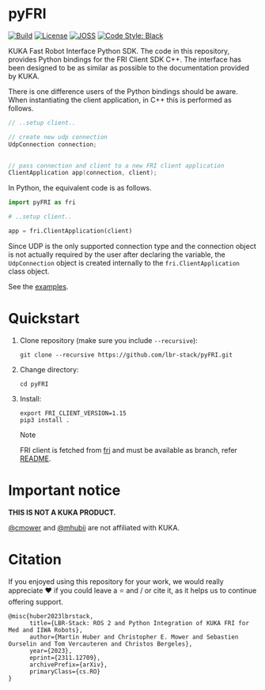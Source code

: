 # pyFRI

[![Build](https://github.com/lbr-stack/pyFRI/actions/workflows/build.yaml/badge.svg)](https://github.com/lbr-stack/pyFRI/actions/workflows/build.yaml)
[![License](https://img.shields.io/github/license/lbr-stack/pyFRI)](https://github.com/lbr-stack/pyFRI/tree/main?tab=Apache-2.0-1-ov-file#readme)
[![JOSS](https://joss.theoj.org/papers/c43c82bed833c02503dd47f2637192ef/status.svg)](https://joss.theoj.org/papers/c43c82bed833c02503dd47f2637192ef)
[![Code Style: Black](https://img.shields.io/badge/code%20style-black-000000.svg)](https://github.com/psf/black)

KUKA Fast Robot Interface Python SDK.
The code in this repository, provides Python bindings for the FRI Client SDK C++.
The interface has been designed to be as similar as possible to the documentation provided by KUKA.

There is one difference users of the Python bindings should be aware.
When instantiating the client application, in C++ this is performed as follows.

```cpp
// ..setup client..

// create new udp connection
UdpConnection connection;


// pass connection and client to a new FRI client application
ClientApplication app(connection, client);
```

In Python, the equivalent code is as follows.

```python
import pyFRI as fri

# ..setup client..

app = fri.ClientApplication(client)
```

Since UDP is the only supported connection type and the connection object is not actually required by the user after declaring the variable, the `UdpConnection` object is created internally to the `fri.ClientApplication` class object.

See the [examples](examples/).

# Quickstart

1. Clone repository (make sure you include `--recursive`):
   ```shell
   git clone --recursive https://github.com/lbr-stack/pyFRI.git
   ```
2. Change directory:
   ```shell
   cd pyFRI
   ```
3. Install:
   ```shell
   export FRI_CLIENT_VERSION=1.15
   pip3 install .
   ```

   > [!NOTE]
   > FRI client is fetched from [fri](https://github.com/lbr-stack/fri) and must be available as branch, refer [README](https://github.com/lbr-stack/fri?tab=readme-ov-file#contributing).

# Important notice

**THIS IS NOT A KUKA PRODUCT.**

[@cmower](https://github.com/cmower) and [@mhubii](https://github.com/mhubii) are not affiliated with KUKA.

# Citation
If you enjoyed using this repository for your work, we would really appreciate ❤️ if you could leave a ⭐ and / or cite it, as it helps us to continue offering support.

```
@misc{huber2023lbrstack,
      title={LBR-Stack: ROS 2 and Python Integration of KUKA FRI for Med and IIWA Robots}, 
      author={Martin Huber and Christopher E. Mower and Sebastien Ourselin and Tom Vercauteren and Christos Bergeles},
      year={2023},
      eprint={2311.12709},
      archivePrefix={arXiv},
      primaryClass={cs.RO}
}
```
